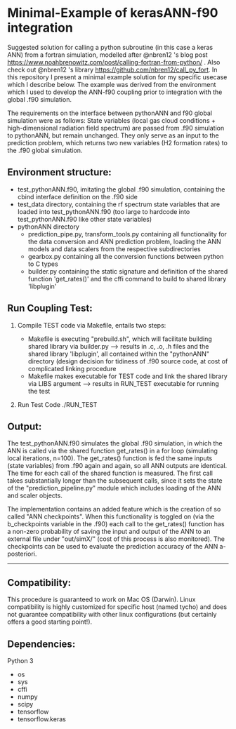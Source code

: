 Minimal-Example of kerasANN-f90 integration
============================================

Suggested solution for calling a python subroutine (in this case a keras ANN) from a fortran simulation, modelled after @nbren12 's blog post https://www.noahbrenowitz.com/post/calling-fortran-from-python/ . Also check out @nbren12 's library https://github.com/nbren12/call_py_fort.
In this repository I present a minimal example solution for my specific usecase which I describe below. The example was derived from the environment which I used to develop the ANN-f90 coupling prior to integration with the global .f90 simulation.

The requirements on the interface between pythonANN and f90 global simulation were as follows:
State variables (local gas cloud conditions + high-dimensional radiation field spectrum) are passed from .f90 simulation to pythonANN, but remain unchanged. They only serve as an input to the prediction problem, which returns two new variables (H2 formation rates) to the .f90 global simulation.

Environment structure:
------------------------------

- test_pythonANN.f90, imitating the global .f90 simulation, containing the cbind interface definition on the .f90 side
- test_data directory, containing the rf spectrum state variables that are loaded into test_pythonANN.f90 (too large to hardcode into test_pythonANN.f90 like other state variables)
- pythonANN directory
    - prediction_pipe.py, transform_tools.py containing all functionality for the data conversion and ANN prediction problem, loading the ANN models and data scalers from the respective subdirectories 
    - gearbox.py containing all the conversion functions between python to C types
    - builder.py containing the static signature and definition of the shared function 'get_rates()' and the cffi command to build to shared library 'libplugin'
		


Run Coupling Test:
------------------------------

1. Compile TEST code via Makefile, entails two steps:
    - Makefile is executing "prebuild.sh", which will facilitate building shared library via builder.py
        --> results in  .c, .o, .h files and the shared library 'libplugin', all contained within the "pythonANN" directory (design decision for tidiness of .f90 source code, at cost of complicated linking procedure
    - Makefile makes executable for TEST code and link the shared library via LIBS argument
        --> results in RUN_TEST executable for running the test
    
2. Run Test Code ./RUN_TEST


Output:
------------------------------

The test_pythonANN.f90 simulates the global .f90 simulation, in which the ANN is called via the shared function get_rates() in a for loop (simulating local iterations, n=100).
The get_rates() function is fed the same inputs (state variables) from .f90 again and again, so all ANN outputs are identical. The time for each call of the shared function is measured.
The first call takes substantially longer than the subsequent calls, since it sets the state of the "prediction_pipeline.py" module which includes loading of the ANN and scaler objects.

The implementation contains an added feature which is the creation of so called "ANN checkpoints". When this functionality is toggled on (via the b_checkpoints variable in the .f90) each call to the get_rates() function has a non-zero probability of saving the input and output of the ANN to an external file under "out/simX/" (cost of this process is also monitored). The checkpoints can be used to evaluate the prediction accuracy of the ANN a-posteriori.



 - - - - - - - - - - - - 


Compatibility:
------------------------------ 

This procedure is guaranteed to work on Mac OS (Darwin). Linux compatibility is highly customized for specific host (named tycho) and does not guarantee compatibility with other linux configurations (but certainly offers a good starting point!).


Dependencies:
------------------------------

Python 3
- os
- sys
- cffi
- numpy
- scipy
- tensorflow
- tensorflow.keras

